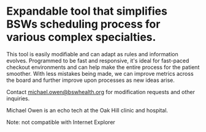 # Expandable tool that simplifies BSWs scheduling process for various complex specialties.  

This tool is easily modifiable and can adapt as rules and information evolves.  Programmed to be fast and responsive, it's ideal for fast-paced checkout environments and can help make the entire process for the patient smoother.  With less mistakes being made, we can improve metrics across the board and further improve upon processes as new ideas arise.

Contact michael.owen@bswhealth.org for modification requests and other inquiries.  

Michael Owen is an echo tech at the Oak Hill clinic and hospital.

Note: not compatible with Internet Explorer
